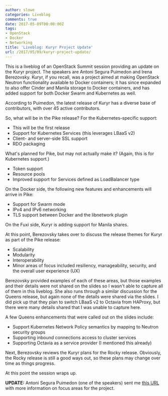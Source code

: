 ```yaml
---
author: slowe
categories: Liveblog
comments: true
date: 2017-05-09T00:00:00Z
tags:
- OpenStack
- Docker
- Networking
title: 'Liveblog: Kuryr Project Update'
url: /2017/05/09/kuryr-project-update/
---
```


This is a liveblog of an OpenStack Summit session providing an update on the Kuryr project. The speakers are Antoni Segura Puimedon and Irena Berezovsky. Kuryr, if you recall, was a project aimed at making OpenStack Neutron functionality available to Docker containers; it has since expanded to also offer Cinder and Manila storage to Docker containers, and has added support for both Docker Swarm and Kubernetes as well.<!--more-->

According to Puimedon, the latest release of Kuryr has a diverse base of contributors, with over 45 active contributors.

So, what will be in the Pike release? For the Kubernetes-specific support:

* This will be the first release
* Support for Kubernetes Services (this leverages LBaaS v2)
* Client- and server-side SSL support
* RDO packaging

What's planned for Pike, but may not actually make it? (Again, this is for Kubernetes support.)

* Token support
* Resource pools
* Improved support for Services defined as LoadBalancer type

On the Docker side, the following new features and enhancements will arrive in Pike:

* Support for Swarm mode
* IPv4 and IPv6 networking
* TLS support between Docker and the libnetwork plugin

On the Fuxi side, Kuryr is adding support for Manila shares.

At this point, Berezovsky takes over to discuss the release themes for Kuryr as part of the Pike release:

* Scalability
* Modularity
* Interoperability
* Minor areas of focus included resiliency, manageability, security, and the overall user experience (UX)

Berezovsky provided examples of each of these areas, but those examples and their details were not shared on the slides so I wasn't able to capture all of them in this liveblog. She also runs through a similar discussion for the Queens release, but again none of the details were shared via the slides. I did pick up that they plan to switch LBaaS v2 to Octavia from HAProxy, but there were many details shared that I was unable to capture here.

A few Queens enhancements that were called out on the slides include:

* Support Kubernetes Network Policy semantics by mapping to Neutron security groups
* Supporting inbound connections access to cluster services
* Supporting Octavia as a service provider (I mentioned this already)

Next, Berezovsky reviews the Kuryr plans for the Rocky release. Obviously, the Rocky release is still a good ways out, so these plans may change over time as things progress.

At this point the session wraps up.

**UPDATE:** Antoni Segura Puimedon (one of the speakers) sent me [this URL][link-1] with more information on focus areas for the project.



[link-1]: https://docs.google.com/document/d/138Smryl2Bg8JD2AzGN_9RjtHZQ32dTxwkDMWblcRWH8/edit?usp=sharing
